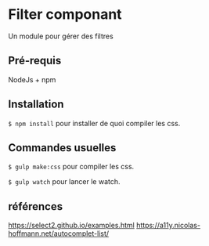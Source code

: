 # Filter componant

Un module pour gérer des filtres


## Pré-requis

NodeJs + npm


## Installation

```$ npm install``` pour installer de quoi compiler les css.


## Commandes usuelles

```$ gulp make:css``` pour compiler les css.

```$ gulp watch``` pour lancer le watch.


## références

https://select2.github.io/examples.html
https://a11y.nicolas-hoffmann.net/autocomplet-list/
